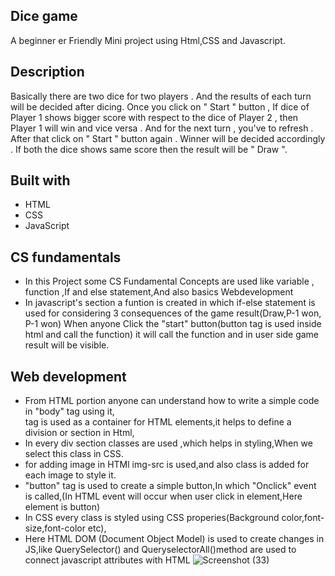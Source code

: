 ## Dice game
A beginner er Friendly Mini project using Html,CSS and Javascript.

 ## Description
 
 Basically there are two dice for two players . And the results of each turn will be decided after dicing. Once you click on " Start " button , If dice of Player 1 shows bigger score with respect to the dice of Player 2 , then Player 1 will win and vice versa . And for the next turn , you've to refresh . After that click on " Start " button again . Winner will be decided accordingly . If both the dice shows same score then the result will be " Draw ".
 ## Built with
 
 - HTML
 - CSS
 - JavaScript
  
  ## CS fundamentals
 
 - In this Project some CS Fundamental Concepts are used like variable , function ,If and else statement,And also basics Webdevelopment
- In javascript's section a funtion is created in which  if-else statement is used for considering 3 consequences of the game result(Draw,P-1 won, P-1 won)
 When anyone Click the "start" button(button tag is used inside html and call the function) it will call the function and in user side game result will be visible.
 
 ## Web development
 
 - From HTML portion anyone can understand how to write a simple code in "body" tag using it, <div> tag is used as a container for HTML elements,it helps to define a  division or section in Html,
 - In every div section classes are used ,which helps in styling,When we select this class in CSS.
 - for adding image in HTMl img-src is used,and also class is added for each image to style it.
 - "button" tag is used to create a simple button,In which "Onclick" event is called,(In HTML event will occur when user click in element,Here element is button)
 - In CSS every class is styled using CSS properies(Background color,font-size,font-color etc),
 - Here HTML DOM (Document Object Model) is used to create changes in JS,like QuerySelector() and QueryselectorAll()method are used to connect javascript attributes with HTML
 ![Screenshot (33)](https://user-images.githubusercontent.com/100128956/196253108-2c757369-5e2c-4ef0-b589-1df4452de47e.png)

 
 
 
 
 


